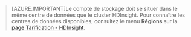 
> [AZURE.IMPORTANT]Le compte de stockage doit se situer dans le même centre de données que le cluster HDInsight. Pour connaître les centres de données disponibles, consultez le menu **Régions** sur la [page Tarification - HDInsight](/pricing/details/hdinsight/).

<!---HONumber=62-->